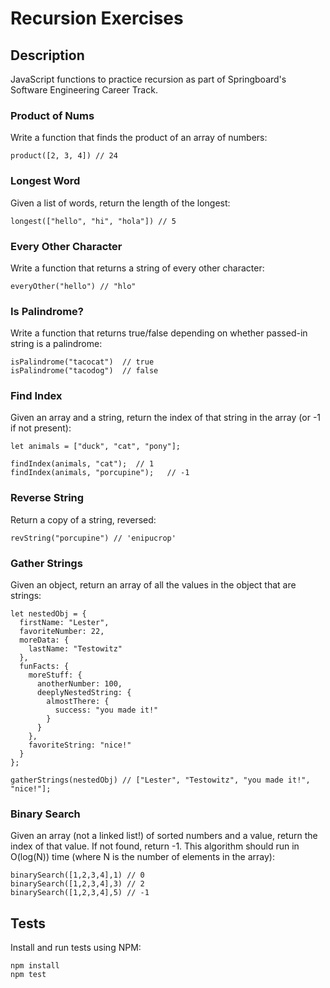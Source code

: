 # Recursion Exercises

## Description

JavaScript functions to practice recursion as part of Springboard's Software Engineering Career Track.

### Product of Nums

Write a function that finds the product of an array of numbers:

`product([2, 3, 4]) // 24`

### Longest Word

Given a list of words, return the length of the longest:

`longest(["hello", "hi", "hola"]) // 5`

### Every Other Character

Write a function that returns a string of every other character:

`everyOther("hello") // "hlo"`

### Is Palindrome?

Write a function that returns true/false depending on whether passed-in string is a palindrome:

```
isPalindrome("tacocat")  // true
isPalindrome("tacodog")  // false
```

### Find Index

Given an array and a string, return the index of that string in the array (or -1 if not present):

```
let animals = ["duck", "cat", "pony"];

findIndex(animals, "cat");  // 1
findIndex(animals, "porcupine");   // -1
```

### Reverse String

Return a copy of a string, reversed:

```
revString("porcupine") // 'enipucrop'
```

### Gather Strings

Given an object, return an array of all the values in the object that are strings:

```
let nestedObj = {
  firstName: "Lester",
  favoriteNumber: 22,
  moreData: {
    lastName: "Testowitz"
  },
  funFacts: {
    moreStuff: {
      anotherNumber: 100,
      deeplyNestedString: {
        almostThere: {
          success: "you made it!"
        }
      }
    },
    favoriteString: "nice!"
  }
};

gatherStrings(nestedObj) // ["Lester", "Testowitz", "you made it!", "nice!"];
```

### Binary Search

Given an array (not a linked list!) of sorted numbers and a value, return the index of that value. If not found, return -1. This algorithm should run in O(log(N)) time (where N is the number of elements in the array):

```
binarySearch([1,2,3,4],1) // 0
binarySearch([1,2,3,4],3) // 2
binarySearch([1,2,3,4],5) // -1
```

## Tests

Install and run tests using NPM:

```
npm install
npm test
```

